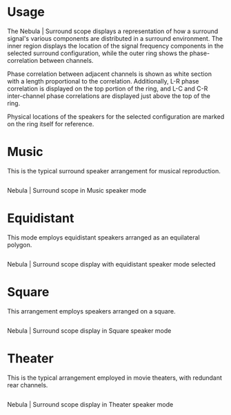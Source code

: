 # Usage
The Nebula | Surround scope displays a representation of how a surround signal's various components
are distributed in a surround environment. The inner region displays the location of the signal
frequency components in the selected surround configuration, while the outer ring shows the
phase-correlation between channels.

<link type="document" target="Phase">Phase</link>
correlation between adjacent channels is shown as white section with a length proportional to the
correlation. Additionally, L-R phase correlation is displayed on the top portion of the ring, and L-C
and C-R inter-channel phase correlations are displayed just above the top of the ring.

Physical locations of the speakers for the selected configuration are marked on the ring itself for
reference.

# Music
This is the typical surround speaker arrangement for musical reproduction.

<image name="FluxTAnalyzer 2011-08-05 17-19-06-77"
filename="C:\Sources\Flux\FluxtAnalyzer\Software\FluxTAnalyzer\Documents\graphics\New Screenshots\SurScope\FluxTAnalyzer 2011-08-05 17-19-06-77.png"></image>

Nebula | Surround scope in Music speaker mode

# Equidistant
This mode employs equidistant speakers arranged as an equilateral polygon.

<image name="FluxTAnalyzer 2011-08-05 17-22-58-75"
filename="C:\Sources\Flux\FluxtAnalyzer\Software\FluxTAnalyzer\Documents\graphics\New Screenshots\SurScope\FluxTAnalyzer 2011-08-05 17-22-58-75.png"></image>

Nebula | Surround scope display with equidistant speaker mode selected

# Square
This arrangement employs speakers arranged on a square.

<image name="FluxTAnalyzer 2011-08-05 17-23-22-75"
filename="C:\Sources\Flux\FluxtAnalyzer\Software\FluxTAnalyzer\Documents\graphics\New Screenshots\SurScope\FluxTAnalyzer 2011-08-05 17-23-22-75.png"></image>

Nebula | Surround scope display in Square speaker mode

# Theater
This is the typical arrangement employed in movie theaters, with redundant rear channels.

<image name="FluxTAnalyzer 2011-08-05 17-23-45-87"
filename="C:\Sources\Flux\FluxtAnalyzer\Software\FluxTAnalyzer\Documents\graphics\New Screenshots\SurScope\FluxTAnalyzer 2011-08-05 17-23-45-87.png"></image>

Nebula | Surround scope display in Theater speaker mode





